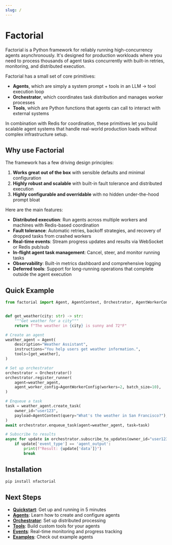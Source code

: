 ```yaml
---
slug: /
---
```


# Factorial

Factorial is a Python framework for reliably running high-concurrency agents asynchronously. It's designed for production workloads where you need to process thousands of agent tasks concurrently with built-in retries, monitoring, and distributed execution.

Factorial has a small set of core primitives:

* **Agents**, which are simply a system prompt + tools in an LLM -> tool execution loop
* **Orchestrator**, which coordinates task distribution and manages worker processes  
* **Tools**, which are Python functions that agents can call to interact with external systems

In combination with Redis for coordination, these primitives let you build scalable agent systems that handle real-world production loads without complex infrastructure setup.

## Why use Factorial

The framework has a few driving design principles:

1. **Works great out of the box** with sensible defaults and minimal configuration
2. **Highly robust and scalable** with built-in fault tolerance and distributed execution
3. **Highly configurable and overridable** with no hidden under-the-hood prompt bloat

Here are the main features:

* **Distributed execution**: Run agents across multiple workers and machines with Redis-based coordination  
* **Fault tolerance**: Automatic retries, backoff strategies, and recovery of dropped tasks from crashed workers
* **Real-time events**: Stream progress updates and results via WebSocket or Redis pub/sub 
* **In-flight agent task management**: Cancel, steer, and monitor running tasks
* **Observability**: Built-in metrics dashboard and comprehensive logging  
* **Deferred tools**: Support for long-running operations that complete outside the agent execution

## Quick Example

```python
from factorial import Agent, AgentContext, Orchestrator, AgentWorkerConfig


def get_weather(city: str) -> str:
    """Get weather for a city"""
    return f"The weather in {city} is sunny and 72°F"

# Create an agent
weather_agent = Agent(
    description="Weather Assistant",
    instructions="You help users get weather information.",
    tools=[get_weather],
)

# Set up orchestrator
orchestrator = Orchestrator()
orchestrator.register_runner(
    agent=weather_agent,
    agent_worker_config=AgentWorkerConfig(workers=2, batch_size=10),
)

# Enqueue a task
task = weather_agent.create_task(
    owner_id="user123",
    payload=AgentContext(query="What's the weather in San Francisco?"),
)
await orchestrator.enqueue_task(agent=weather_agent, task=task)

# Subscribe to results
async for update in orchestrator.subscribe_to_updates(owner_id="user123"):
    if update['event_type'] == 'agent_output':
        print(f"Result: {update['data']}")
        break
```

## Installation

```bash
pip install nfactorial
```

## Next Steps

- [**Quickstart**](./quickstart): Get up and running in 5 minutes
- [**Agents**](./agents): Learn how to create and configure agents
- [**Orchestrator**](./orchestrator): Set up distributed processing
- [**Tools**](./tools): Build custom tools for your agents
- [**Events**](./events): Real-time monitoring and progress tracking
- [**Examples**](./examples/multi_agent.md): Check out example agents
